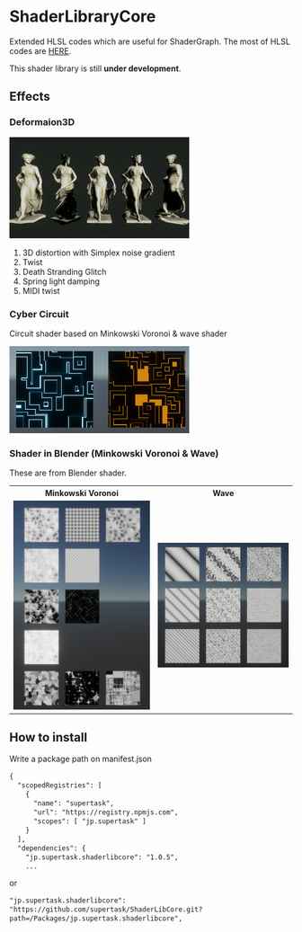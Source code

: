 # ShaderLibraryCore

Extended HLSL codes which are useful for ShaderGraph. The most of HLSL codes are [HERE](https://github.com/supertask/ShaderLibCore/tree/main/Packages/jp.supertask.shaderlibcore/Shader/Lib).

This shader library is still **under development**.


Effects
-------

### Deformaion3D

![Deformaion3D](./images/Deformaion3D.gif)


1. 3D distortion with Simplex noise gradient 
2. Twist
3. Death Stranding Glitch
4. Spring light damping
5. MIDI twist

### Cyber Circuit

Circuit shader based on Minkowski Voronoi & wave shader

<img src="./images/CyberCircuit.png" width="320px" alt = "CyberCircuit">


### Shader in Blender (Minkowski Voronoi & Wave) 

These are from Blender shader.


<table>
<tr>
	<th scope="Minkowski Voronoi">Minkowski Voronoi</th>
	<th scope="Wave">Wave</th>
</tr>
<tr>
<td><img src="./images/MinkowskiVoronoi.png" width="320px" alt = "Minkowski Voronoi"></td>
<td><img src="./images/Wave.png" width="320px" alt = "Wave"></td>
</tr>
</table>



## How to install

Write a package path on manifest.json



```
{
  "scopedRegistries": [
    {
      "name": "supertask",
      "url": "https://registry.npmjs.com",
      "scopes": [ "jp.supertask" ]
    }
  ],
  "dependencies": {
    "jp.supertask.shaderlibcore": "1.0.5",
    ...
```

or

```
"jp.supertask.shaderlibcore": "https://github.com/supertask/ShaderLibCore.git?path=/Packages/jp.supertask.shaderlibcore",
```

